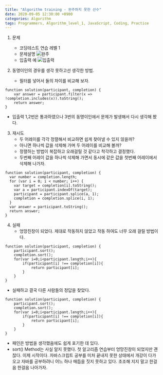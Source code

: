 ```yaml
---
title: "Algorithm training - 완주하지 못한 선수"
date: 2020-09-05 12:30:00 +0900
categories: Algorithm
tags: Programmers, Algorithm_level_1, JavaScript, Coding, Practice
---
```


1. 문제

   - 코딩테스트 연습 레벨 1
   - 문제설명
     ![완주](./imgs/programmers_algorithm_02.png)
   - 입출력 예
     ![입출력](./imgs/programmers_algorithm_02.png)

2. 동명이인의 경우를 생각 못하고선 생각한 방법.
   - 필터를 넣어서 둘의 차이를 비교해 보자.

```
function solution(participant, completion) {
    var answer = participant.filter(x => !completion.includes(x)).toString();
    return answer;
}
```

- 입출력 1,2번은 통과하였으나 3번의 동명이인에서 문제가 발생해서 다시 생각해 봤다.

3. 재시도
   - 두 어레이를 각각 정렬해서 비교하면 쉽게 찾아낼 수 있지 않을까?
   - 아니면 하나씩 값을 삭제해 가며 두 어레이를 비교해 볼까?
   - 정렬하는 방법이 복잡하고 오래걸릴 것 같다고 착각하고 결정했다.
   - 두번째 어레이 값을 하나씩 삭제해 가면서 동시에 같은 값을 첫번째 어레이에서 삭제해 나가자.

```
function solution(participant, completion) {
  var number = completion.length;
  for (var i = 0; i < number; i++) {
    var target = completion[i].toString();
    var a = participant.indexOf(target);
    participant = participant.splice(a, 1);
    completion = completion.splice(i, 1);
  }
  var answer = participant.toString();
  return answer;
}
```

4. 실패
   - 엉망진창이 되었다. 제대로 작동하지 않았고 작동 하여도 너무 오래 걸릴 방법이다.

```
function solution(participant, completion) {
    participant.sort();
    completion.sort();
    for(var i=0;i<participant.length;i++){
        if(participant[i] !== completion[i]){
            return participant[i];
        }
    }
}
```

- 실패하고 결국 다른 사람들의 정답을 찾았다.

```
function solution(participant, completion) {
    participant.sort();
    completion.sort();
    for(var i=0;i<participant.length;i++){
        if(participant[i] !== completion[i]){
            return participant[i];
        }
    }
}
```

- 패인은 방법을 생각했음에도 쉽게 포기한 데 있다.
- sort() Method는 사실 알지 못했다. 첫 알고리즘 연습부터 엉망진창이 되었지만 괜찮다. 이제 시작이다. 자바스크립트 공부를 미처 끝내지 못한 상태에서 개강이 다가오고 자바를 공부하려니 어느 하나 매듭을 짓지 못하고 있다. 초조해 지지 말고 한걸음 한걸음 나아가자.
